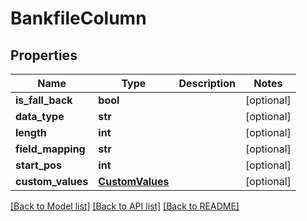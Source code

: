 # BankfileColumn

## Properties
Name | Type | Description | Notes
------------ | ------------- | ------------- | -------------
**is_fall_back** | **bool** |  | [optional] 
**data_type** | **str** |  | [optional] 
**length** | **int** |  | [optional] 
**field_mapping** | **str** |  | [optional] 
**start_pos** | **int** |  | [optional] 
**custom_values** | [**CustomValues**](CustomValues.md) |  | [optional] 

[[Back to Model list]](../README.md#documentation-for-models) [[Back to API list]](../README.md#documentation-for-api-endpoints) [[Back to README]](../README.md)

